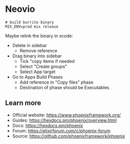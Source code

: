 # Neovio

```
# build burrito binary
MIX_ENV=prod mix release
```

Maybe relink the binary in xcode:

- Delete in sidebar
  - Remove reference
- Drag binary into sidebar
  - Tick "copy items if needed
  - Select "Create groups"
  - Select App target
- Go to Apps Build Phases
  - Add reference in "Copy files" phase
  - Destination of phase should be Executables

## Learn more

- Official website: https://www.phoenixframework.org/
- Guides: https://hexdocs.pm/phoenix/overview.html
- Docs: https://hexdocs.pm/phoenix
- Forum: https://elixirforum.com/c/phoenix-forum
- Source: https://github.com/phoenixframework/phoenix
